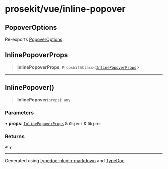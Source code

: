 # prosekit/vue/inline-popover

<a id="PopoverOptions" name="PopoverOptions"></a>

## PopoverOptions

Re-exports [PopoverOptions](../lit/autocomplete-popover.md#PopoverOptions)

<a id="InlinePopoverProps" name="InlinePopoverProps"></a>

## InlinePopoverProps

> **InlinePopoverProps**: `PropsWithClass`\<[`InlinePopoverProps`](../lit/inline-popover.md#InlinePopoverProps)\>

***

<a id="InlinePopover" name="InlinePopover"></a>

## InlinePopover()

> **InlinePopover**(`props`): `any`

### Parameters

• **props**: [`InlinePopoverProps`](../lit/inline-popover.md#InlinePopoverProps) & `Object` & `Object`

### Returns

`any`

***

Generated using [typedoc-plugin-markdown](https://www.npmjs.com/package/typedoc-plugin-markdown) and [TypeDoc](https://typedoc.org/)
